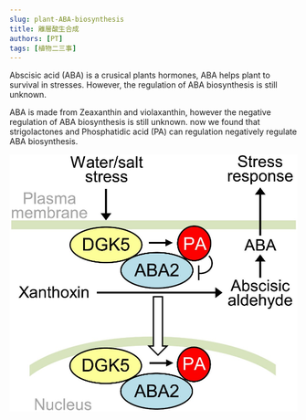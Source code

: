 ```yaml
---
slug: plant-ABA-biosynthesis
title: 離層酸生合成
authors: [PT]
tags: [植物二三事]
---
```


Abscisic acid (ABA) is a crusical plants hormones, ABA helps plant to survival in stresses. However, the regulation of ABA biosynthesis is still unknown.

<!-- truncate -->

ABA is made from Zeaxanthin and violaxanthin, however the negative regulation of ABA biosynthesis is still unknown. now we found that strigolactones and Phosphatidic acid (PA) can regulation negatively regulate ABA biosynthesis.

![離層酸生合成](./asset/2023-11-24.jpg)
